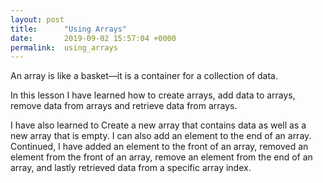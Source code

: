 ```yaml
---
layout: post
title:      "Using Arrays"
date:       2019-09-02 15:57:04 +0000
permalink:  using_arrays
---
```




An array is like a basket––it is a container for a collection of data.

In this lesson I have learned how to create arrays, add data to arrays, remove data from arrays and retrieve data from arrays.

I have also learned to Create a new array that contains data as well as a new array that is empty. I can also add an element to the end of an array. Continued, I have added an element to the front of an array, removed an element from the front of an array, remove an element from the end of an array, and lastly retrieved data from a specific array index.





